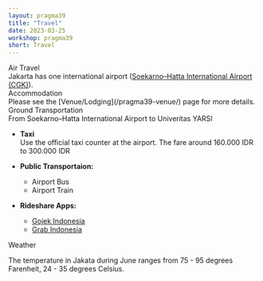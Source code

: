 ```yaml
---
layout: pragma39
title: "Travel"
date: 2023-03-25
workshop: pragma39
short: Travel
---
```



<div class="border39">Air Travel</div>
Jakarta has one international airport (<a href="https://soekarnohatta-airport.co.id">Soekarno–Hatta International Airport (CGK)</a>).

<div class="border39">Accommodation</div>
Please see the [Venue/Lodging](/pragma39-venue/) page for more details.

<div class="border39">Ground Transportation</div>

<div class="subtitle">From Soekarno–Hatta International Airport to Univeritas YARSI</div>

- **Taxi** <br>
Use the official taxi counter at the airport. The fare around 160.000 IDR to 300.000 IDR <br>

- **Public Transportaion:**
    - Airport Bus
    - Airport Train

- **Rideshare Apps:**
    - <a href="https://www.gojek.com/en-id/">Gojek Indonesia</a> <br>
    - <a href="https://www.grab.com/id/en/download/">Grab Indonesia</a> <br>

<div class="border39">Weather</div>

The temperature in Jakata during June ranges from 75 - 95 degrees Farenheit, 24 - 35 degrees Celsius.


